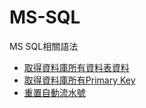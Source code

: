 # MS-SQL
MS SQL相關語法
* [取得資料庫所有資料表資料](docs/LoadAllRowsOfAllTables.md)
* [取得資料庫所有Primary Key](docs/LoadForeignKeys.md)
* [重置自動流水號](docs/ResetSerialNumber.md)
